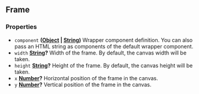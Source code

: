 <!-- Generated by documentation.js. Update this documentation by updating the source code. -->

## Frame

### Properties

- `component` **([Object][1] | [String][2])** Wrapper component definition. You can also pass an HTML string as components of the default wrapper component.
- `width` **[String][2]?** Width of the frame. By default, the canvas width will be taken.
- `height` **[String][2]?** Height of the frame. By default, the canvas height will be taken.
- `x` **[Number][3]?** Horizontal position of the frame in the canvas.
- `y` **[Number][3]?** Vertical position of the frame in the canvas.

[1]: https://developer.mozilla.org/docs/Web/JavaScript/Reference/Global_Objects/Object
[2]: https://developer.mozilla.org/docs/Web/JavaScript/Reference/Global_Objects/String
[3]: https://developer.mozilla.org/docs/Web/JavaScript/Reference/Global_Objects/Number
